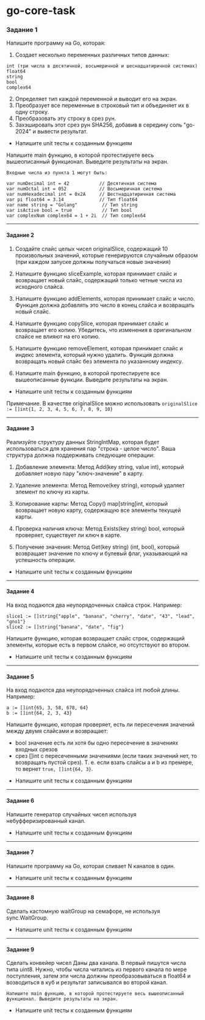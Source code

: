 # go-core-task

  ### Задание 1
  Напишите программу на Go, которая:

  1. Создает несколько переменных различных типов данных:
  ```   
int (три числа в десятичной, восьмеричной и шеснадцатиричной системах)
float64
string
bool
complex64
```
  2. Определяет тип каждой переменной и выводит его на экран.
  3. Преобразует все переменные в строковый тип и объединяет их в одну строку.
  4. Преобразовать эту строку в срез рун.
  5. Захэшировать этот срез рун SHA256, добавив в середину соль "go-2024" и вывести результат.

  * Напишите unit тесты к созданным функциям

  Напишите main функцию, в которой протестируете весь вышеописанный функционал. Выведите результаты на экран.

    Входные числа из пункта 1 могут быть:
  ```
var numDecimal int = 42           // Десятичная система
var numOctal int = 052            // Восьмеричная система
var numHexadecimal int = 0x2A     // Шестнадцатиричная система
var pi float64 = 3.14             // Тип float64
var name string = "Golang"         // Тип string
var isActive bool = true           // Тип bool
var complexNum complex64 = 1 + 2i  // Тип complex64
```

  ---

  #### Задание 2

  1. Создайте слайс целых чисел originalSlice, содержащий 10 произвольных значений, которые генерируются случайным
  образом (при каждом запуске должны получаться новые значения)

  2. Напишите функцию sliceExample, которая принимает слайс и возвращает новый слайс, содержащий только четные числа из исходного слайса.

  3. Напишите функцию addElements, которая принимает слайс и число. Функция должна добавлять это число в конец слайса и возвращать новый слайс.

  4. Напишите функцию copySlice, которая принимает слайс и возвращает его копию. Убедитесь, что изменения в оригинальном слайсе не влияют на его копию.

  5. Напишите функцию removeElement, которая принимает слайс и индекс элемента, который нужно удалить. Функция должна возвращать новый слайс без элемента по указанному индексу.

  6. Напишите main функцию, в которой протестируете все вышеописанные функции. Выведите результаты на экран.

  * Напишите unit тесты к созданным функциям

  Примечание.
    В качестве originalSlice можно использовать ```originalSlice := []int{1, 2, 3, 4, 5, 6, 7, 8, 9, 10}```

  ---

  #### Задание 3

  Реализуйте структуру данных StringIntMap, которая будет использоваться для хранения пар "строка - целое число". Ваша
  структура должна поддерживать следующие операции:

  1. Добавление элемента: Метод Add(key string, value int), который добавляет новую пару "ключ-значение" в карту.

  2. Удаление элемента: Метод Remove(key string), который удаляет элемент по ключу из карты.

  3. Копирование карты: Метод Copy() map[string]int, который возвращает новую карту, содержащую все элементы текущей карты.

  4. Проверка наличия ключа: Метод Exists(key string) bool, который проверяет, существует ли ключ в карте.

  5. Получение значения: Метод Get(key string) (int, bool), который возвращает значение по ключу и булевый флаг, указывающий на успешность операции.

  * Напишите unit тесты к созданным функциям

  ---

  #### Задание 4

  На вход подаются два неупорядоченных слайса строк.
    Например:
  ```
slice1 := []string{"apple", "banana", "cherry", "date", "43", "lead", "gno1"}
slice2 := []string{"banana", "date", "fig"}
```
  Напишите функцию, которая возвращает слайс строк, содержащий элементы, которые есть в первом слайсе, но отсутствуют во втором.

  * Напишите unit тесты к созданным функциям

  ---

  #### Задание 5

  На вход подаются два неупорядоченных слайса int любой длины.
    Например:
  ```
a := []int{65, 3, 58, 678, 64}
b := []int{64, 2, 3, 43}
```
  Напишите функцию, которая проверяет, есть ли пересечения значений между двумя слайсами и возвращает:
  - bool значение есть ли хотя бы одно пересечение в значениях входных срезов
  - срез []int с пересеченными значениями (если таких значений нет, то возвращать пустой срез).
  Т. е. если взать слайсы a и b из премере, то вернет ```true, []int{64, 3}```.

  * Напишите unit тесты к созданным функциям

  ---

  #### Задание 6

  Напишите генератор случайных чисел используя небуфферизированный канал.

  * Напишите unit тесты к созданным функциям

  ---

  #### Задание 7

  Напишите программу на Go, которая сливает N каналов в один.

  * Напишите unit тесты к созданным функциям

  ---

  #### Задание 8

  Сделать кастомную waitGroup на семафоре, не используя sync.WaitGroup.

  * Напишите unit тесты к созданным функциям

  ---

  #### Задание 9

  Сделать конвейер чисел
  Даны два канала.
    В первый пишутся числа типа uint8. Нужно, чтобы числа читались из первого канала по мере поступления,
      затем эти числа должны преобразовываться в float64 и возводиться в куб и результат записывался во второй канал.

    Напишите main функцию, в которой протестируете весь вышеописанный функционал. Выведите результаты на экран.

  * Напишите unit тесты к созданным функциям
